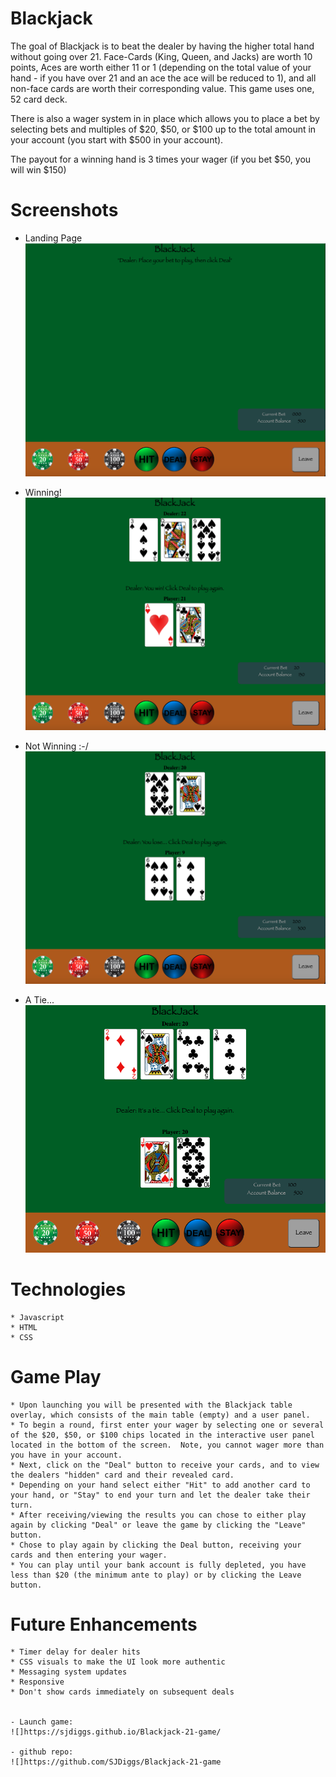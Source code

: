 # Blackjack

The goal of Blackjack is to beat the dealer by having the higher total hand without going over 21.  Face-Cards (King, Queen, and  Jacks) are worth 10 points, Aces are worth either 11 or 1 (depending on the total value of your hand - if you have over 21 and an ace the ace will be reduced to 1), and all non-face cards are worth their corresponding value.  This game uses one, 52 card deck.

There is also a wager system in in place which allows you to place a bet by selecting bets and multiples of $20, $50, or $100 up to the total amount in your account (you start with $500 in your account).

The payout for a winning hand is 3 times your wager (if you bet $50, you will win $150)

# Screenshots
 - Landing Page
 ![](./imgs/screenshots/BlackJack%20Initial%20Screen.png)

 - Winning!
 ![](./imgs/screenshots/BlackJack_Win.png)

 - Not Winning :-/
 ![](./imgs/screenshots/BlackJack_Lose.png)

 - A Tie...
 ![](./imgs/screenshots/BlackJack_Tie.png)

# Technologies
    * Javascript
    * HTML
    * CSS

# Game Play

    * Upon launching you will be presented with the Blackjack table overlay, which consists of the main table (empty) and a user panel.
    * To begin a round, first enter your wager by selecting one or several of the $20, $50, or $100 chips located in the interactive user panel located in the bottom of the screen.  Note, you cannot wager more than you have in your account.
    * Next, click on the "Deal" button to receive your cards, and to view the dealers "hidden" card and their revealed card.
    * Depending on your hand select either "Hit" to add another card to your hand, or "Stay" to end your turn and let the dealer take their turn.
    * After receiving/viewing the results you can chose to either play again by clicking "Deal" or leave the game by clicking the "Leave" button.
    * Chose to play again by clicking the Deal button, receiving your cards and then entering your wager.
    * You can play until your bank account is fully depleted, you have less than $20 (the minimum ante to play) or by clicking the Leave button.

# Future Enhancements

    * Timer delay for dealer hits
    * CSS visuals to make the UI look more authentic
    * Messaging system updates
    * Responsive 
    * Don't show cards immediately on subsequent deals


    - Launch game:
    ![]https://sjdiggs.github.io/Blackjack-21-game/
    
    - github repo:
    ![]https://github.com/SJDiggs/Blackjack-21-game